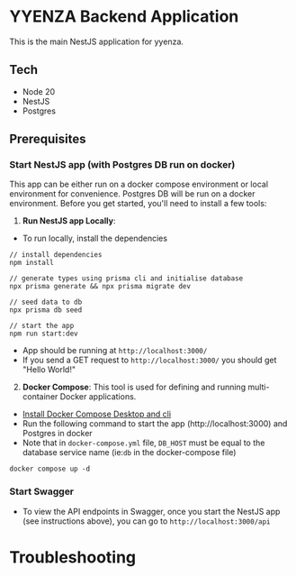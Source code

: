 # YYENZA Backend Application

This is the main NestJS application for yyenza.

## Tech
- Node 20
- NestJS
- Postgres


## Prerequisites

### Start NestJS app (with Postgres DB run on docker)
This app can be either run on a docker compose environment or local environment for convenience. Postgres DB will be run on a docker environment. Before you get started, you'll need to install a few tools:

1. **Run NestJS app Locally**:
- To run locally, install the dependencies
```
// install dependencies
npm install

// generate types using prisma cli and initialise database
npx prisma generate && npx prisma migrate dev

// seed data to db
npx prisma db seed

// start the app
npm run start:dev

```
   - App should be running at `http://localhost:3000/`
   - If you send a GET request to `http://localhost:3000/` you should get "Hello World!"


2. **Docker Compose**: This tool is used for defining and running multi-container Docker applications.
- [Install Docker Compose Desktop and cli](https://docs.docker.com/compose/install/)
- Run the following command to start the app (http://localhost:3000) and Postgres  in docker
- Note that in `docker-compose.yml` file, `DB_HOST` must be equal to the database service name (ie:`db` in the docker-compose file)
```
docker compose up -d
```

### Start Swagger
- To view the API endpoints in Swagger, once you start the NestJS app (see instructions above), you can go to `http://localhost:3000/api`

# Troubleshooting
